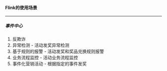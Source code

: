#### Flink的使用场景

---

##### 事件中心

1. 反欺诈
2. 异常检测 - 活动发奖异常检测
3. 基于规则的报警 - 活动发奖和奖品兑换规则报警
4. 业务流程监控 - 活动业务流程监控
5. 事件化营销活动 - 根据指定的事件发奖